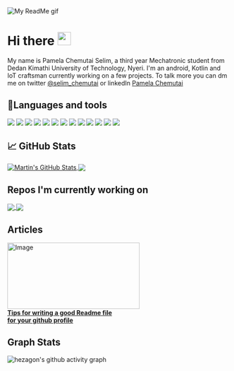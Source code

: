 <img src ="https://github.com/Chemutaiselim/Chemutaiselim/blob/main/Blue%20and%20White%20Architect%20LinkedIn%20Banner%20(2).gif" alt="My ReadMe gif">

# Hi there <img src="https://raw.githubusercontent.com/MartinHeinz/MartinHeinz/master/wave.gif" width="30px">

My name is Pamela Chemutai Selim, a third year Mechatronic student from Dedan Kimathi University of Technology, Nyeri. I'm an android, Kotlin and IoT craftsman currently working on a few projects. To talk more you can dm me on twitter <a href=https://twitter.com/selim_chemutai>@selim_chemutai</a> or linkedIn <a href=https://www.linkedin.com/mwlite/in/pamela-chemutai>Pamela Chemutai</a>

## 🔧Languages and tools
![](https://img.shields.io/badge/Code-Kotlin-informational?style=flat&logo=Kotlin&logoColor=white&color=2bbc8a)
![](https://img.shields.io/badge/Tools-Figma-informational?style=flat&logo=Figma&logoColor=white&color=2bbc8a)
![](https://img.shields.io/badge/Code-C-informational?style=flat&logo=C&logoColor=white&color=2bbc8a)
![](https://img.shields.io/badge/Tools-Android-informational?style=flat&logo=Android&logoColor=white&color=2bbc8a)
![](https://img.shields.io/badge/Tools-Arduino-informational?style=flat&logo=Arduino&logoColor=white&color=2bbc8a)
![](https://img.shields.io/badge/MicroChip-Arduino-informational?style=flat&logo=Arduino&logoColor=white&color=2bbc8a)
![](https://img.shields.io/badge/MicroChip-ATmega32-informational?style=flat&logo=AT&logoColor=white&color=2bbc8a)
![](https://img.shields.io/badge/Tools-Git-informational?style=flat&logo=Git&logoColor=white&color=2bbc8a)
![](https://img.shields.io/badge/Tools-Proteus-informational?style=flat&logo=proteus&logoColor=white&color=2bbc8a)
![](https://img.shields.io/badge/Tools-Autodesk-informational?style=flat&logo=Autodesk&logoColor=white&color=2bbc8a)
![](https://img.shields.io/badge/Tools-Kicad-informational?style=flat&logo=KiCadEDA&logoColor=white&color=2bbc8a)
![](https://img.shields.io/badge/Tools-Intellij-informational?style=flat&logo=IntellijIDEA&logoColor=white&color=2bbc8a)
![](https://img.shields.io/badge/Tools-VS-informational?style=flat&logo=VisualStudio&logoColor=white&color=2bbc8a)


## &#x1f4c8; GitHub Stats

<a href="https://github.com/Chemutaiselim/Chemutaiselim">
  <img align="center" src="https://github-readme-stats.vercel.app/api?username=Chemutaiselim&show_icons=true&line_height=27&count_private=true&title_color=ffffff&text_color=c9cacc&icon_color=2bbc8a&bg_color=1d1f21" alt="Martin's GitHub Stats" />
</a>
<a href="https://github.com/Chemutaiselim/Chemutaiselim">
  <img align="center" src="https://github-readme-stats.vercel.app/api/top-langs/?username=Chemutaiselim&hide=java,html,tex&title_color=ffffff&text_color=c9cacc&icon_color=2bbc8a&bg_color=1d1f21&langs_count=3" />
</a>

## Repos I'm currently working on
<a href="https://github.com/Chemutaiselim/GADS">
  <img align="center" src="https://github-readme-stats.vercel.app/api/pin/?username=Chemutaiselim&repo=GADS&title_color=ffffff&text_color=c9cacc&icon_color=2bbc8a&bg_color=1d1f21" />
  <a href="https://github.com/Chemutaiselim/proximus-centuri">
  <img align="center" src="https://github-readme-stats.vercel.app/api/pin/?username=Chemutaiselim&repo=proximus-centuri&title_color=ffffff&text_color=c9cacc&icon_color=2bbc8a&bg_color=1d1f21" />
</a>
</a>


## Articles

<a href="https://medium.com/@selimchemutai19/tips-for-writing-a-good-readme-md-for-your-github-profile-315e6b5d72bf">
   <img src="https://github.com/Chemutaiselim/Chemutaiselim/blob/main/image.png" alt=Image width="300" height="150">
   </a><br>
<a href=https://medium.com/@selimchemutai19/tips-for-writing-a-good-readme-md-for-your-github-profile-315e6b5d72bf><b>Tips for writing a good Readme file <br> for your github profile </b></a>


## Graph Stats
<!-- GITHUB ACTIVITY GRAPH -->
![hezagon's github activity graph](https://activity-graph.herokuapp.com/graph?username=Chemutaiselim&theme=react-dark)


 
 





